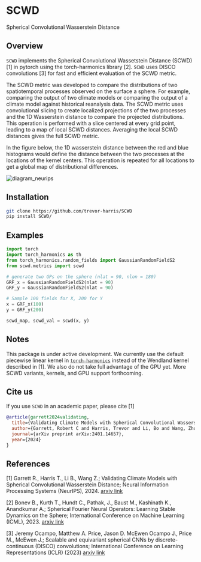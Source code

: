 # SCWD
Spherical Convolutional Wasserstein Distance

## Overview

`SCWD` implements the Spherical Convolutional Wassetstein Distance (SCWD) [1] in pytorch using the torch-harmonics library [2]. `SCWD` uses DISCO convolutions [3] for fast and efficient evaluation of the SCWD metric.

The SCWD metric was developed to compare the distributions of two spatiotemporal processes observed on the surface a sphere. For example, comparing the output of two climate models or comparing the output of a climate model against historical reanalysis data. The SCWD metric uses convolutional slicing to create localized projections of the two processes and the 1D Wasserstein distance to compare the projected distributions. This operation is performed with a slice centered at every grid point, leading to a map of local SCWD distances. Averaging the local SCWD distances gives the full SCWD metric.

In the figure below, the 1D wasserstein distance between the red and blue histograms would define the distance between the two processes at the locations of the kernel centers. This operation is repeated for all locations to get a global map of distributional differences.

![diagram_neurips](https://github.com/user-attachments/assets/ebd9953d-c459-47c5-aa0e-94e2a1544fb5)

## Installation
```bash
git clone https://github.com/trevor-harris/SCWD
pip install SCWD/
```

## Examples

```python
import torch
import torch_harmonics as th
from torch_harmonics.random_fields import GaussianRandomFieldS2
from scwd.metrics import scwd

# generate two GPs on the sphere (nlat = 90, nlon = 180)
GRF_x = GaussianRandomFieldS2(nlat = 90)
GRF_y = GaussianRandomFieldS2(nlat = 90)

# Sample 100 fields for X, 200 for Y
x = GRF_x(100)
y = GRF_y(200)

scwd_map, scwd_val = scwd(x, y)
```

## Notes
This package is under active development. We currently use the default piecewise linear kernel in [`torch-harmonics`](https://github.com/NVIDIA/torch-harmonics) instead of the Wendland kernel described in [1]. We also do not take full advantage of the GPU yet. More SCWD variants, kernels, and GPU support forthcoming.

## Cite us

If you use `SCWD` in an academic paper, please cite [1]

```bibtex
@article{garrett2024validating,
  title={Validating Climate Models with Spherical Convolutional Wasserstein Distance},
  author={Garrett, Robert C and Harris, Trevor and Li, Bo and Wang, Zhuo},
  journal={arXiv preprint arXiv:2401.14657},
  year={2024}
}
```
## References
<a id='1'>[1]</a>
Garrett R., Harris T., Li B., Wang Z.; 
Validating Climate Models with Spherical Convolutional Wasserstein Distance;
Neural Information Processing Systems (NeurIPS), 2024. [arxiv link](https://arxiv.org/abs/2401.14657)

<a id="1">[2]</a>
Bonev B., Kurth T., Hundt C., Pathak, J., Baust M., Kashinath K., Anandkumar A.;
Spherical Fourier Neural Operators: Learning Stable Dynamics on the Sphere;
International Conference on Machine Learning (ICML), 2023. [arxiv link](https://arxiv.org/abs/2306.03838)

<a id="1">[3]</a>
Jeremy Ocampo, Matthew A. Price, Jason D. McEwen
Ocampo J., Price M., McEwen J.;
Scalable and equivariant spherical CNNs by discrete-continuous (DISCO) convolutions;
International Conference on Learning Representations (ICLR) (2023) [arxiv link](https://arxiv.org/abs/2209.13603)


